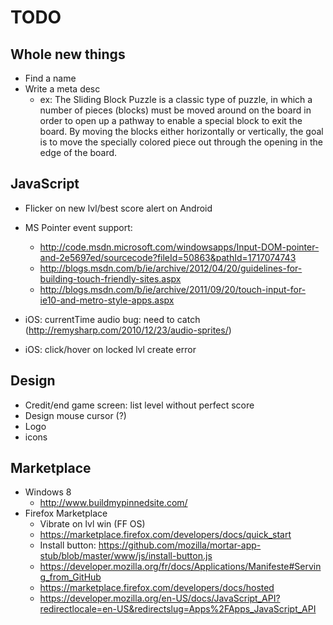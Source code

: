 ﻿# TODO

## Whole new things
- Find a name
- Write a meta desc
    - ex: The Sliding Block Puzzle is a classic type of puzzle, in which a number of pieces (blocks) must be moved around on the board in order to open up a pathway to enable a special block to exit the board. By moving the blocks either horizontally or vertically, the goal is to move the specially colored piece out through the opening in the edge of the board.


## JavaScript
- Flicker on new lvl/best score alert on Android
- MS Pointer event support:
    - http://code.msdn.microsoft.com/windowsapps/Input-DOM-pointer-and-2e5697ed/sourcecode?fileId=50863&pathId=1717074743
    - http://blogs.msdn.com/b/ie/archive/2012/04/20/guidelines-for-building-touch-friendly-sites.aspx
    - http://blogs.msdn.com/b/ie/archive/2011/09/20/touch-input-for-ie10-and-metro-style-apps.aspx

- iOS: currentTime audio bug: need to catch (http://remysharp.com/2010/12/23/audio-sprites/)
- iOS: click/hover on locked lvl create error

## Design
- Credit/end game screen: list level without perfect score
- Design mouse cursor (?)
- Logo
- icons

## Marketplace
- Windows 8
    - http://www.buildmypinnedsite.com/
- Firefox Marketplace
    - Vibrate on lvl win (FF OS)
    - https://marketplace.firefox.com/developers/docs/quick_start
    - Install button: https://github.com/mozilla/mortar-app-stub/blob/master/www/js/install-button.js
    - https://developer.mozilla.org/fr/docs/Applications/Manifeste#Serving_from_GitHub
    - https://marketplace.firefox.com/developers/docs/hosted
    - https://developer.mozilla.org/en-US/docs/JavaScript_API?redirectlocale=en-US&redirectslug=Apps%2FApps_JavaScript_API

